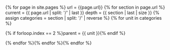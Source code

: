 ---
---

{% for page in site.pages %}
url = {{page.url}}
{% for section in page.url %}
current = {{ page.url | split: '/' | last }}
depth = {{ section | last | size }}
{% assign categories = section | split: '/' | reverse %}
{% for unit in categories %}

{% if forloop.index == 2 %}parent = {{ unit }}{% endif %}

{% endfor %}{% endfor %}{% endfor %}
